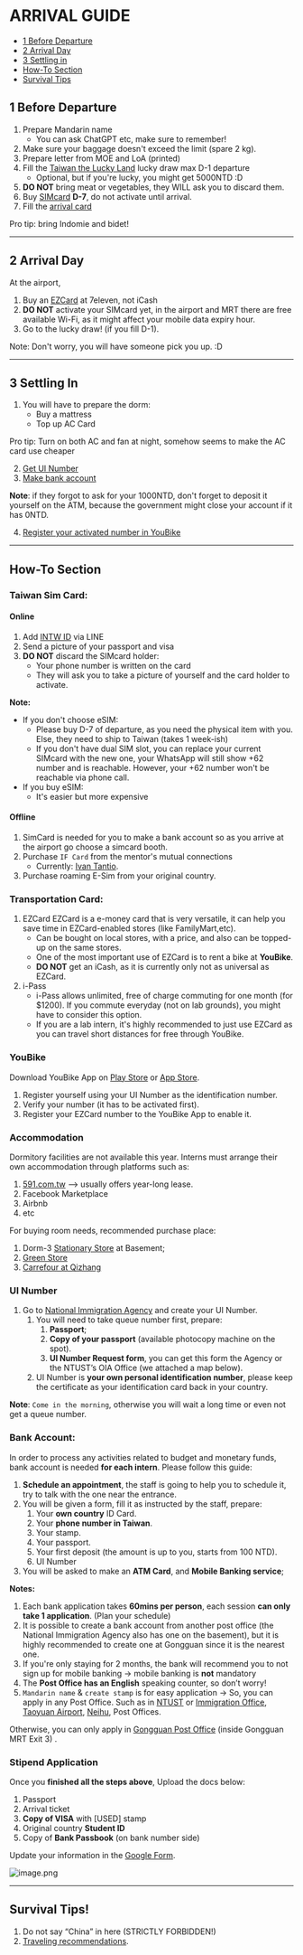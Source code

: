 # ARRIVAL GUIDE
- [1 Before Departure](https://github.com/rossiptr/SOP-development/new/master#1-before-departure)
- [2 Arrival Day](https://github.com/rossiptr/SOP-development/new/master#2-arrival-day)
- [3 Settling in](https://github.com/rossiptr/SOP-development/new/master#3-settling-in)
- [How-To Section](https://github.com/rossiptr/SOP-development/new/master#how-to-section)
- [Survival Tips](https://github.com/rossiptr/SOP-development/new/master#survival-tips)
  
## 1 Before Departure
1. Prepare Mandarin name
    - You can ask ChatGPT etc, make sure to remember!
2. Make sure your baggage doesn't exceed the limit (spare 2 kg).
3. Prepare letter from MOE and LoA (printed)
4. Fill the [Taiwan the Lucky Land](https://5000.taiwan.net.tw/index_en.html) lucky draw max D-1 departure
    - Optional, but if you're lucky, you might get 5000NTD :D
5. **DO NOT** bring meat or vegetables, they WILL ask you to discard them.
6. Buy [SIMcard](https://github.com/rossiptr/SOP-development/new/master#taiwan-sim-card) **D-7**, do not activate until arrival.
7. Fill the [arrival card](https://twac.immigration.gov.tw/)

Pro tip: bring Indomie and bidet!

---
## 2 Arrival Day
At the airport,
1. Buy an [EZCard](https://github.com/rossiptr/SOP-development/new/master#transportation-card) at 7eleven, not iCash
2. **DO NOT** activate your SIMcard yet, in the airport and MRT there are free available Wi-Fi, as it might affect your mobile data expiry hour.
3. Go to the lucky draw! (if you fill D-1).

Note: Don't worry, you will have someone pick you up. :D

---
## 3 Settling In
1. You will have to prepare the dorm:
    - Buy a mattress
    - Top up AC Card

Pro tip: Turn on both AC and fan at night, somehow seems to make the AC card use cheaper

2. [Get UI Number](https://github.com/rossiptr/SOP-development/new/master#ui-number)
3. [Make bank account](https://github.com/rossiptr/SOP-development/new/master#bank-account)
  
**Note**: if they forgot to ask for your 1000NTD, don't forget to deposit it yourself on the ATM, because the government might close your account if it has 0NTD.

4. [Register your activated number in YouBike](https://github.com/rossiptr/SOP-development/new/master#youbike)

---
## How-To Section

### Taiwan Sim Card:
#### Online
1. Add [INTW ID]() via LINE
2. Send a picture of your passport and visa
3. **DO NOT** discard the SIMcard holder:
    - Your phone number is written on the card
    - They will ask you to take a picture of yourself and the card holder to activate.

**Note:**
- If you don't choose eSIM:
  - Please buy D-7 of departure, as you need the physical item with you. Else, they need to ship to Taiwan (takes 1 week-ish)
  - If you don't have dual SIM slot, you can replace your current SIMcard with the new one, your WhatsApp will still show +62 number and is reachable. However, your +62 number won't be reachable via phone call.
- If you buy eSIM:
  - It's easier but more expensive

#### Offline
1. SimCard is needed for you to make a bank account so as you arrive at the airport go choose a simcard booth.
2. Purchase `IF Card` from the mentor's mutual connections
      - Currently: [Ivan Tantio](http://wa.me/886908489336 "‌").
5. Purchase roaming E-Sim from your original country.

### Transportation Card:
1. EZCard
EZCard is a e-money card that is very versatile, it can help you save time in EZCard-enabled stores (like FamilyMart,etc). 
    - Can be bought on local stores, with a price, and also can be topped-up on the same stores.
    - One of the most important use of EZCard is to rent a bike at **YouBike**.
    - **DO NOT** get an iCash, as it is currently only not as universal as EZCard.
2. i-Pass
    - i-Pass allows unlimited, free of charge commuting for one month (for $1200). If you commute everyday (not on lab grounds), you might have to consider this option.
    - If you are a lab intern, it's highly recommended to just use EZCard as you can travel short distances for free through YouBike.

### YouBike
Download YouBike App on [Play Store](https://www.google.com/url?sa=t&source=web&rct=j&opi=89978449&url=https://play.google.com/store/apps/details%3Fid%3Dtw.com.youbike.plus%26hl%3Den&ved=2ahUKEwiMyZ2O86-HAxXRc_UHHTZNBzgQFnoECBkQAQ&usg=AOvVaw16DZW_Y0spFtdONtmLJwPU "‌") or [App Store](https://www.google.com/url?sa=t&source=web&rct=j&opi=89978449&url=https://apps.apple.com/tw/app/youbike%25E5%25BE%25AE%25E7%25AC%2591%25E5%2596%25AE%25E8%25BB%258A-%25E5%25AE%2598%25E6%2596%25B9%25E7%2589%2588/id1483423095&ved=2ahUKEwiMyZ2O86-HAxXRc_UHHTZNBzgQFnoECCkQAQ&usg=AOvVaw2GXG7otb833bUmTBPC2jZO "‌").
1. Register yourself using your UI Number as the identification number.
2. Verify your number (it has to be activated first).
3. Register your EZCard number to the YouBike App to enable it.

### Accommodation
Dormitory facilities are not available this year. Interns must arrange their own accommodation through platforms such as:
1. [591.com.tw](http://591.com.tw/ "‌") --> usually offers year-long lease.
2. Facebook Marketplace
3. Airbnb
4. etc

For buying room needs, recommended purchase place:
1. Dorm-3 [Stationary Store](https://maps.app.goo.gl/WkQnDenJ2wB1Udrg6 "‌") at Basement;
2. [Green Store](https://maps.app.goo.gl/UdwgDXAre8YemjYL8 "‌")
3. [Carrefour at Qizhang](https://maps.app.goo.gl/Rh9b58MUcTMrBvC3A "‌")

### UI Number
1. Go to [National Immigration Agency](https://maps.app.goo.gl/UjSH7WFFF382XmKi9 "‌") and create your UI Number.
   1. You will need to take queue number first, prepare:
      1. **Passport**;
      2. **Copy of your passport** (available photocopy machine on the spot).
      3. **UI Number Request form**, you can get this form the Agency or the NTUST’s OIA Office (we attached a map below).
   2. UI Number is **your own personal identification number**, please keep the certificate as your identification card back in your country.

**Note**: `Come in the morning`, otherwise you will wait a long time or even not get a queue number.


### Bank Account:
In order to process any activities related to budget and monetary funds, bank account is needed **for each intern**. Please follow this guide:

1. **Schedule an appointment**, the staff is going to help you to schedule it, try to talk with the one near the entrance.
2. You will be given a form, fill it as instructed by the staff, prepare:
   1. Your **own country** ID Card.
   2. Your **phone number in Taiwan**.
   3. Your stamp.
   4. Your passport.
   5. Your first deposit (the amount is up to you, starts from 100 NTD).
   6. UI Number
3. You will be asked to make an **ATM Card**, and **Mobile Banking service**;

**Notes:**

1. Each bank application takes **60mins per person**, each session **can only take 1 application**. (Plan your schedule)
2. It is possible to create a bank account from another post office (the National Immigration Agency also has one on the basement), but it is highly recommended to create one at Gongguan since it is the nearest one.
3. If you're only staying for 2 months, the bank will recommend you to not sign up for mobile banking → mobile banking is **not** mandatory
4. The **Post Office has an English** speaking counter, so don’t worry!
5. `Mandarin name` & `create stamp` is for easy application → So, you can apply in any Post Office. Such as in [NTUST](https://maps.app.goo.gl/9Y7WK19PKXRqwyoF9 "‌") or [Immigration Office](https://maps.app.goo.gl/NC1cKinqmYFxQwzM6 "‌"), [Taoyuan Airport](https://maps.app.goo.gl/UxoYrfph2E58oc977 "‌"), [Neihu](https://maps.app.goo.gl/5Wmb31LaonaT1wDg8 "‌"), Post Offices.

Otherwise, you can only apply in [Gongguan Post Office](https://maps.app.goo.gl/bUFEuBpNwFp8ReHw5 "‌") (inside Gongguan MRT Exit 3) .

### Stipend Application

Once you **finished all the steps above**, Upload the docs below:
1. Passport
2. Arrival ticket
3. **Copy of VISA** with [USED] stamp
4. Original country **Student ID**
5. Copy of **Bank Passbook** (on bank number side)

Update your information in the [Google Form](https://docs.google.com/forms/d/e/1FAIpQLSfbCL7Q_cvZdxSkxM6GMG9EBkB-eoIdIqQPapUH9JUMEVBzPA/formResponse?edit2=2_ABaOnuecMtAg-mGjHAB2DmclgC9hZdQuzqEXqQHK-i52XA6ueu3n_YTSMRY4WEUrLQ "‌").

![image.png](https://trello.com/1/cards/668f9e92ce89f6495eb7e8bd/attachments/6698b565902d967784791601/download/image.png)



---
## Survival Tips!

1. Do not say “China” in here (STRICTLY FORBIDDEN!)
2. [Traveling recommendations](https://hackmd.io/@aJ2Qz7QfSYeHcBAyLw11Lw/Sy1J-kVdR "‌").
